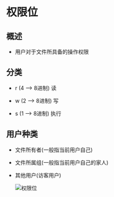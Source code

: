 # 权限位

## 概述

+ 用户对于文件所具备的操作权限

## 分类

+ r (4 --> 8进制) 读

+ w (2 --> 8进制) 写

+ s (1 --> 8进制) 执行

## 用户种类

+ 文件所有者(一般指当前用户自己)

+ 文件所属组(一般指当前用户自己的家人)

+ 其他用户(访客用户)

  ![权限位](image/权限位.jpg)
